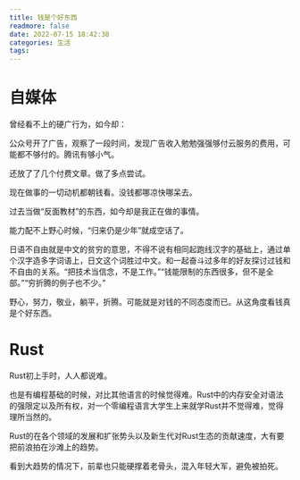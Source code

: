 ```yaml
---
title: 钱是个好东西
readmore: false
date: 2022-07-15 18:42:38
categories: 生活
tags:
---
```


# 自媒体

曾经看不上的硬广行为，如今却：

公众号开了广告，观察了一段时间，发现广告收入勉勉强强够付云服务的费用，可能都不够付的。腾讯有够小气。

还放了了几个付费文章。做了多点尝试。

现在做事的一切动机都朝钱看。没钱都哪凉快哪呆去。

过去当做“反面教材”的东西，如今却是我正在做的事情。

能力配不上野心时候，“归来仍是少年”就成空话了。

日语不自由就是中文的贫穷的意思，不得不说有相同起跑线汉字的基础上，通过单个汉字造多字词语上，日文这个词胜过中文。和一起奋斗过多年的好友探讨过钱和不自由的关系。“把技术当信念，不是工作。”“钱能限制的东西很多，但不是全部。”“穷折腾的例子也不少。”

野心，努力，敬业，躺平，折腾。可能就是对钱的不同态度而已。从这角度看钱真是个好东西。

# Rust

Rust初上手时，人人都说难。

也是有编程基础的时候，对比其他语言的时候觉得难。Rust中的内存安全对语法的强限定以及所有权，对一个零编程语言大学生上来就学Rust并不觉得难，觉得理所当然的。

Rust的在各个领域的发展和扩张势头以及新生代对Rust生态的贡献速度，大有要把前浪拍在沙滩上的趋势。

看到大趋势的情况下，前辈也只能硬撑着老骨头，混入年轻大军，避免被拍死。
